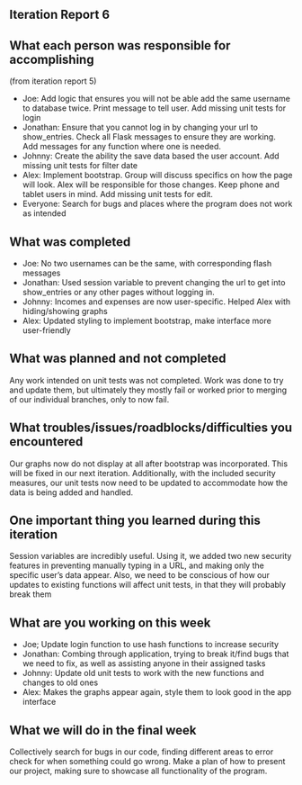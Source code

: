 Iteration Report 6
--------------------------

What each person was responsible for accomplishing
--------------------------
(from iteration report 5)
- Joe:  Add logic that ensures you will not be able add the same username to database twice. Print message to tell user. Add missing unit tests for login
 - Jonathan: Ensure that you cannot log in by changing your url to show_entries. Check all Flask messages to ensure they are working. Add messages for any function where one is needed.
 - Johnny: Create the ability the save data based the user account. Add missing unit tests for filter date
 - Alex: Implement bootstrap. Group will discuss specifics on how the page will look. Alex will be responsible for those changes. Keep phone and tablet users in mind. Add missing unit tests for edit.
 - Everyone: Search for bugs and places where the program does not work as intended

What was completed
----------------------------
- Joe: No two usernames can be the same, with corresponding flash messages
- Jonathan: Used session variable to prevent changing the url to get into show_entries or any other pages without logging in.
- Johnny: Incomes and expenses are now user-specific. Helped Alex with hiding/showing graphs
- Alex: Updated styling to implement bootstrap, make interface more user-friendly

What was planned and not completed
------------------------------
Any work intended on unit tests was not completed. Work was done to try and update them, but ultimately they mostly fail or worked prior to merging of our individual branches, only to now fail.

What troubles/issues/roadblocks/difficulties you encountered
-------------------------------
Our graphs now do not display at all after bootstrap was incorporated. This will be fixed in our next iteration. Additionally, with the included security measures, our unit tests now need to be updated to accommodate how the data is being added and handled.

One important thing you learned during this iteration
--------------------------------
Session variables are incredibly useful. Using it, we added two new security features in preventing manually typing in a URL, and making only the specific user’s data appear. Also, we need to be conscious of how our updates to existing functions will affect unit tests, in that they will probably break them

What are you working on this week
-------------------------------------------
- Joe; Update login function to use hash functions to increase security
- Jonathan: Combing through application, trying to break it/find bugs that we need to fix, as well as assisting anyone in their assigned tasks
- Johnny: Update old unit tests to work with the new functions and changes to old ones
- Alex: Makes the graphs appear again, style them to look good in the app interface

What we will do in the final week
---------------------------------
Collectively search for bugs in our code, finding different areas to error check for when something could go wrong. Make a plan of how to present our project, making sure to showcase all functionality of the program.
